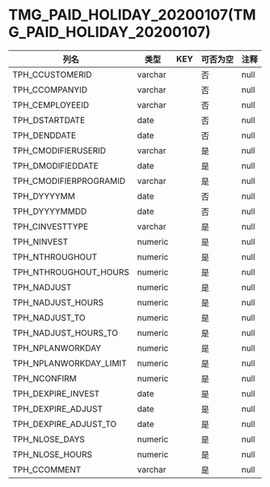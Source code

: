 # TMG_PAID_HOLIDAY_20200107(TMG_PAID_HOLIDAY_20200107)
| 列名   | 类型   | KEY  | 可否为空 | 注释   |
| ---- | ---- | ---- | ---- | ---- |
|TPH_CCUSTOMERID|varchar||否|null|
|TPH_CCOMPANYID|varchar||否|null|
|TPH_CEMPLOYEEID|varchar||否|null|
|TPH_DSTARTDATE|date||否|null|
|TPH_DENDDATE|date||否|null|
|TPH_CMODIFIERUSERID|varchar||是|null|
|TPH_DMODIFIEDDATE|date||是|null|
|TPH_CMODIFIERPROGRAMID|varchar||是|null|
|TPH_DYYYYMM|date||否|null|
|TPH_DYYYYMMDD|date||否|null|
|TPH_CINVESTTYPE|varchar||是|null|
|TPH_NINVEST|numeric||是|null|
|TPH_NTHROUGHOUT|numeric||是|null|
|TPH_NTHROUGHOUT_HOURS|numeric||是|null|
|TPH_NADJUST|numeric||是|null|
|TPH_NADJUST_HOURS|numeric||是|null|
|TPH_NADJUST_TO|numeric||是|null|
|TPH_NADJUST_HOURS_TO|numeric||是|null|
|TPH_NPLANWORKDAY|numeric||是|null|
|TPH_NPLANWORKDAY_LIMIT|numeric||是|null|
|TPH_NCONFIRM|numeric||是|null|
|TPH_DEXPIRE_INVEST|date||是|null|
|TPH_DEXPIRE_ADJUST|date||是|null|
|TPH_DEXPIRE_ADJUST_TO|date||是|null|
|TPH_NLOSE_DAYS|numeric||是|null|
|TPH_NLOSE_HOURS|numeric||是|null|
|TPH_CCOMMENT|varchar||是|null|

